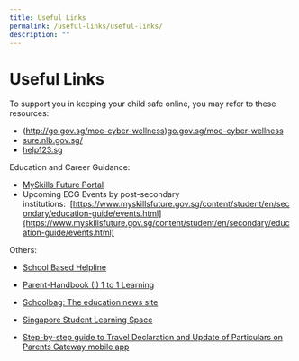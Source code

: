 ```yaml
---
title: Useful Links
permalink: /useful-links/useful-links/
description: ""
---
```

# **Useful Links**

To support you in keeping your child safe online, you may refer to these resources:

*   (http://go.gov.sg/moe-cyber-wellness)[go.gov.sg/moe-cyber-wellness](http://go.gov.sg/moe-cyber-wellness)
*   [sure.nlb.gov.sg/](http://sure.nlb.gov.sg/)
*   [](http://go.gov.sg/moe-cyber-wellness)[help123.sg](http://help123.sg/)

Education and Career Guidance:  

*   [MySkills Future Portal](https://www.myskillsfuture.gov.sg/content/student/en/myskillsfuture-for-students.html)
*   Upcoming ECG Events by post-secondary institutions:  [https://www.myskillsfuture.gov.sg/content/student/en/secondary/education-guide/events.html](https://www.myskillsfuture.gov.sg/content/student/en/secondary/education-guide/events.html)

  

Others:  

*   [School Based Helpline](/students/timetable/school-based-helpline/)        
*   [Parent-Handbook (I) 1 to 1 Learning](/files/Parent-Handbook-I-on-1_1-Learning.pdf)
   
*   [Schoolbag: The education news site](https://www.schoolbag.edu.sg/)  
    
*   [Singapore Student Learning Space](https://learning.moe.edu.sg/)  
    
*   [Step-by-step guide to Travel Declaration and Update of Particulars on Parents Gateway mobile app](/files/Parents%20Guide%20for%20PG%20Travel%20Declaration%20Update%20Particulars%20-%208%20May%2019.pdf)